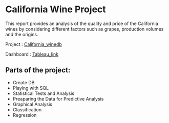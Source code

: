 # California Wine Project 

This report provides an analysis of the quality and price of the California wines by considering different factors such as grapes, production volumes and the origins. 

Project : <A href='http://nbviewer.jupyter.org/github/sametmarasli/california_winedb/blob/master/california_wine.ipynb'>California_winedb</A><BR>

Dashboard : <A href='https://public.tableau.com/shared/TJ8G6NW24?:display_count=yes'>Tableau_link</A><BR>

## Parts of the project:
- Create DB
- Playing with SQL
- Statistical Tests and Analysis
- Preaparing the Data for Predictive Analysis
- Graphical Analysis
- Classification
- Regression
